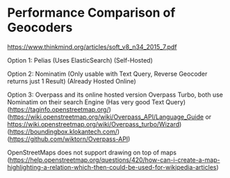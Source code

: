 # Performance Comparison of Geocoders

https://www.thinkmind.org/articles/soft_v8_n34_2015_7.pdf

Option 1: Pelias (Uses ElasticSearch) (Self-Hosted)

Option 2: Nominatim (Only usable with Text Query, Reverse Geocoder returns just 1 Result) (Already Hosted Online)

Option 3: Overpass and its online hosted version Overpass Turbo, both use Nominatim on their search Engine (Has very good Text Query) (https://taginfo.openstreetmap.org/) (https://wiki.openstreetmap.org/wiki/Overpass_API/Language_Guide or https://wiki.openstreetmap.org/wiki/Overpass_turbo/Wizard) (https://boundingbox.klokantech.com/) (https://github.com/wiktorn/Overpass-API)

OpenStreetMaps does not support drawing on top of maps (https://help.openstreetmap.org/questions/420/how-can-i-create-a-map-highlighting-a-relation-which-then-could-be-used-for-wikipedia-articles)